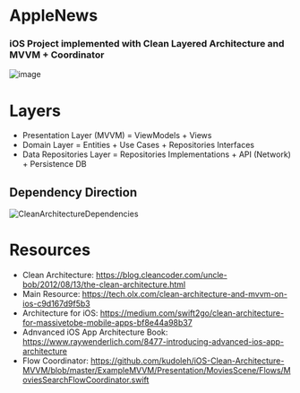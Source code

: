 # AppleNews
### iOS Project implemented with Clean Layered Architecture and MVVM + Coordinator

![image](https://user-images.githubusercontent.com/85555736/196684050-d6ca98bf-9fda-47d7-92dc-b327bb25121e.png)


# Layers

- Presentation Layer (MVVM) = ViewModels + Views
- Domain Layer = Entities + Use Cases + Repositories Interfaces
- Data Repositories Layer = Repositories Implementations + API (Network) + Persistence DB

## Dependency Direction

![CleanArchitectureDependencies](https://user-images.githubusercontent.com/85555736/196682309-e5f6e1e5-4e7b-41a7-bfff-c3f1c826fdd5.png)

# Resources 

- Clean Architecture: https://blog.cleancoder.com/uncle-bob/2012/08/13/the-clean-architecture.html
- Main Resource: https://tech.olx.com/clean-architecture-and-mvvm-on-ios-c9d167d9f5b3
- Architecture for iOS: https://medium.com/swift2go/clean-architecture-for-massivetobe-mobile-apps-bf8e44a98b37
- Adnvanced iOS App Architecture Book: https://www.raywenderlich.com/8477-introducing-advanced-ios-app-architecture
- Flow Coordinator: https://github.com/kudoleh/iOS-Clean-Architecture-MVVM/blob/master/ExampleMVVM/Presentation/MoviesScene/Flows/MoviesSearchFlowCoordinator.swift
